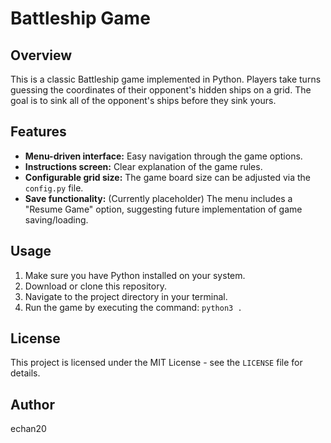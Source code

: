# Battleship Game

## Overview

This is a classic Battleship game implemented in Python. Players take turns guessing the coordinates of their opponent's hidden ships on a grid. The goal is to sink all of the opponent's ships before they sink yours.

## Features

*   **Menu-driven interface:** Easy navigation through the game options.
*   **Instructions screen:** Clear explanation of the game rules.
*   **Configurable grid size:**  The game board size can be adjusted via the `config.py` file.
*   **Save functionality:** (Currently placeholder) The menu includes a "Resume Game" option, suggesting future implementation of game saving/loading.

## Usage

1.  Make sure you have Python installed on your system.
2.  Download or clone this repository.
3.  Navigate to the project directory in your terminal.
4.  Run the game by executing the command: `python3 .`

## License

This project is licensed under the MIT License - see the `LICENSE` file for details.

## Author

echan20
